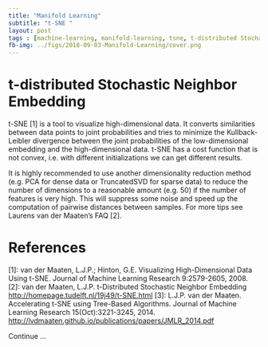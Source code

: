 ```yaml
---
title: "Manifold Learning"
subtitle: "t-SNE "
layout: post
tags : [machine-learning, manifold-learning, tsne, t-distributed Stochastic Neighbor Embedding, multidimensional-scaling]
fb-img: ../figs/2018-09-03-Manifold-Learning/cover.png
---
```

# t-distributed Stochastic Neighbor Embedding

t-SNE [1] is a tool to visualize high-dimensional data. It converts similarities between data points to joint probabilities and tries to minimize the Kullback-Leibler divergence between the joint probabilities of the low-dimensional embedding and the high-dimensional data. t-SNE has a cost function that is not convex, i.e. with different initializations we can get different results.

It is highly recommended to use another dimensionality reduction method (e.g. PCA for dense data or TruncatedSVD for sparse data) to reduce the number of dimensions to a reasonable amount (e.g. 50) if the number of features is very high. This will suppress some noise and speed up the computation of pairwise distances between samples. For more tips see Laurens van der Maaten’s FAQ [2].

# References

[1]: van der Maaten, L.J.P.; Hinton, G.E. Visualizing High-Dimensional Data Using t-SNE. Journal of Machine Learning Research 9:2579-2605, 2008.
[2]: van der Maaten, L.J.P. t-Distributed Stochastic Neighbor Embedding http://homepage.tudelft.nl/19j49/t-SNE.html
[3]: L.J.P. van der Maaten. Accelerating t-SNE using Tree-Based Algorithms. Journal of Machine Learning Research 15(Oct):3221-3245, 2014. http://lvdmaaten.github.io/publications/papers/JMLR_2014.pdf



Continue ...
